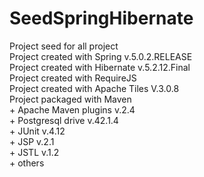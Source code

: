 # SeedSpringHibernate
Project seed for all project<br>
Project created with Spring v.5.0.2.RELEASE<br>
Project created with Hibernate v.5.2.12.Final<br>
Project created with RequireJS<br>
Project created with Apache Tiles V.3.0.8<br>
Project packaged with Maven <br>
        + Apache Maven plugins v.2.4<br>
        + Postgresql drive v.42.1.4<br>
        + JUnit v.4.12<br>
        + JSP v.2.1<br>
        + JSTL v.1.2<br>
        + others<br>

